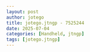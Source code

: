 ```yaml
---
layout: post
author: jotego
title: jotego.jtngp - 7525244
date: 2025-07-04
categories: [Handheld, jtngp]
tags: [jotego.jtngp]
---
```


